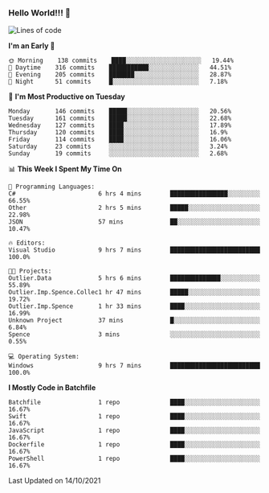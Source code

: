 ### Hello World!!! 👋

<!--
**kekotek/kekotek** is a ✨ _special_ ✨ repository because its `README.md` (this file) appears on your GitHub profile.

Here are some ideas to get you started:

- 🔭 I’m currently working on ...
- 🌱 I’m currently learning ...
- 👯 I’m looking to collaborate on ...
- 🤔 I’m looking for help with ...
- 💬 Ask me about ...
- 📫 How to reach me: ...
- 😄 Pronouns: ...
- ⚡ Fun fact: ...
-->

<!--START_SECTION:waka-->
![Lines of code](https://img.shields.io/badge/From%20Hello%20World%20I%27ve%20Written-18753%20lines%20of%20code-blue)

**I'm an Early 🐤** 

```text
🌞 Morning    138 commits    ████░░░░░░░░░░░░░░░░░░░░░   19.44% 
🌆 Daytime    316 commits    ███████████░░░░░░░░░░░░░░   44.51% 
🌃 Evening    205 commits    ███████░░░░░░░░░░░░░░░░░░   28.87% 
🌙 Night      51 commits     █░░░░░░░░░░░░░░░░░░░░░░░░   7.18%

```
📅 **I'm Most Productive on Tuesday** 

```text
Monday       146 commits    █████░░░░░░░░░░░░░░░░░░░░   20.56% 
Tuesday      161 commits    █████░░░░░░░░░░░░░░░░░░░░   22.68% 
Wednesday    127 commits    ████░░░░░░░░░░░░░░░░░░░░░   17.89% 
Thursday     120 commits    ████░░░░░░░░░░░░░░░░░░░░░   16.9% 
Friday       114 commits    ████░░░░░░░░░░░░░░░░░░░░░   16.06% 
Saturday     23 commits     ░░░░░░░░░░░░░░░░░░░░░░░░░   3.24% 
Sunday       19 commits     ░░░░░░░░░░░░░░░░░░░░░░░░░   2.68%

```


📊 **This Week I Spent My Time On** 

```text
💬 Programming Languages: 
C#                       6 hrs 4 mins        ████████████████░░░░░░░░░   66.55% 
Other                    2 hrs 5 mins        █████░░░░░░░░░░░░░░░░░░░░   22.98% 
JSON                     57 mins             ██░░░░░░░░░░░░░░░░░░░░░░░   10.47%

🔥 Editors: 
Visual Studio            9 hrs 7 mins        █████████████████████████   100.0%

🐱‍💻 Projects: 
Outlier.Data             5 hrs 6 mins        ██████████████░░░░░░░░░░░   55.89% 
Outlier.Imp.Spence.Collec1 hr 47 mins        █████░░░░░░░░░░░░░░░░░░░░   19.72% 
Outlier.Imp.Spence       1 hr 33 mins        ████░░░░░░░░░░░░░░░░░░░░░   16.99% 
Unknown Project          37 mins             █░░░░░░░░░░░░░░░░░░░░░░░░   6.84% 
Spence                   3 mins              ░░░░░░░░░░░░░░░░░░░░░░░░░   0.55%

💻 Operating System: 
Windows                  9 hrs 7 mins        █████████████████████████   100.0%

```

**I Mostly Code in Batchfile** 

```text
Batchfile                1 repo              ████░░░░░░░░░░░░░░░░░░░░░   16.67% 
Swift                    1 repo              ████░░░░░░░░░░░░░░░░░░░░░   16.67% 
JavaScript               1 repo              ████░░░░░░░░░░░░░░░░░░░░░   16.67% 
Dockerfile               1 repo              ████░░░░░░░░░░░░░░░░░░░░░   16.67% 
PowerShell               1 repo              ████░░░░░░░░░░░░░░░░░░░░░   16.67%

```



 Last Updated on 14/10/2021
<!--END_SECTION:waka-->
